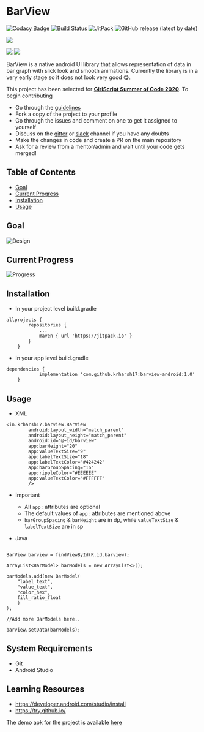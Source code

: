 # BarView

[![Codacy Badge](https://api.codacy.com/project/badge/Grade/896439f51e884b569b90e34527f06676)](https://app.codacy.com/manual/kharsh39/barview-android?utm_source=github.com&utm_medium=referral&utm_content=krharsh17/barview-android&utm_campaign=Badge_Grade_Dashboard)
[![Build Status](https://travis-ci.com/krharsh17/barview-android.svg?branch=develop)](https://travis-ci.com/krharsh17/barview-android) 	![JitPack](https://img.shields.io/jitpack/v/github/krharsh17/barview-android?color=%23FFAE42) 	![GitHub release (latest by date)](https://img.shields.io/github/v/release/krharsh17/barview-android)

[![](https://jitpack.io/v/krharsh17/barview-android/month.svg)](https://jitpack.io/#krharsh17/barview-android)

![](https://forthebadge.com/images/badges/built-for-android.svg)  ![](https://forthebadge.com/images/badges/check-it-out.svg)

BarView is a native android UI library that allows representation of data in bar graph with slick look and smooth animations. Currently the library is in a very early stage so it does not look very good 😋.

This project has been selected for **[GirlScript Summer of Code 2020](https://www.gssoc.tech/)**. To begin contributing
-  Go through the [guidelines](https://github.com/krharsh17/barview-android/blob/develop/CONTRIBUTING.md)
-  Fork a copy of the project to your profile
-  Go through the issues and comment on one to get it assigned to yourself
-  Discuss on the [gitter](https://gitter.im/barview-android/community) or [slack](https://gssoc20.slack.com/) channel if you have any doubts
-  Make the changes in code and create a PR on the main repository
-  Ask for a review from a mentor/admin and wait until your code gets merged!

## Table of Contents
-  [Goal](#goal)
-  [Current Progress](#current-progress)
-  [Installation](#installation)
-  [Usage](#usage)

## Goal

![Design](https://i.ibb.co/C8XtG1F/Metric-Screen-Bar-Graph.png)

## Current Progress

![Progress](https://i.imgur.com/ZKLBH03.png)

## Installation

-  In your project level build.gradle
```
allprojects {
		repositories {
			...
			maven { url 'https://jitpack.io' }
		}
	}
```

-  In your app level build.gradle
```
dependencies {
	        implementation 'com.github.krharsh17:barview-android:1.0'
	}
```

## Usage

-  XML
```
<in.krharsh17.barview.BarView
        android:layout_width="match_parent"
        android:layout_height="match_parent"
        android:id="@+id/barview"
        app:barHeight="20"
        app:valueTextSize="9"
        app:labelTextSize="18"
        app:labelTextColor="#424242"
        app:barGroupSpacing="16"
        app:rippleColor="#EEEEEE"
        app:valueTextColor="#FFFFFF"
        />
```

-  Important
	- All `app:` attributes are optional
	- The default values of `app:` attributes are mentioned above
	- `barGroupSpacing` & `barHeight` are in dp, while `valueTextSize` & `labelTextSize` are in sp


-  Java
```

BarView barview = findViewById(R.id.barview);

ArrayList<BarModel> barModels = new ArrayList<>();

barModels.add(new BarModel(
    "label_text",
    "value_text",
    "color_hex",
    fill_ratio_float
    )
);

//Add more BarModels here..

barview.setData(barModels);

```

## System Requirements

-  Git
-  Android Studio

## Learning Resources

-  https://developer.android.com/studio/install
-  https://try.github.io/

The demo apk for the project is available [here](https://github.com/krharsh17/barview-android/blob/develop/demo-apk/app-debug.apk)
